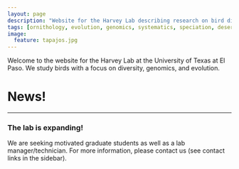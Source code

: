 ```yaml
---
layout: page
description: "Website for the Harvey Lab describing research on bird diversity, genomics, and evolution at the University of Texas at El Paso."
tags: [ornithology, evolution, genomics, systematics, speciation, desert Southwest, Neotropics, birds]
image:
  feature: tapajos.jpg
---
```


Welcome to the website for the Harvey Lab at the University of Texas at El Paso. We study birds with a focus on diversity, genomics, and evolution.

# News!

***

### The lab is expanding!
We are seeking motivated graduate students as well as a lab manager/technician. For more information, please contact us (see contact links in the sidebar).
<br><br>
